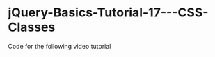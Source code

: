 jQuery-Basics-Tutorial-17---CSS-Classes
=======================================

Code for the following video tutorial 
